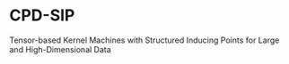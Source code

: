 # CPD-SIP
Tensor-based Kernel Machines with Structured Inducing Points for Large and High-Dimensional Data
